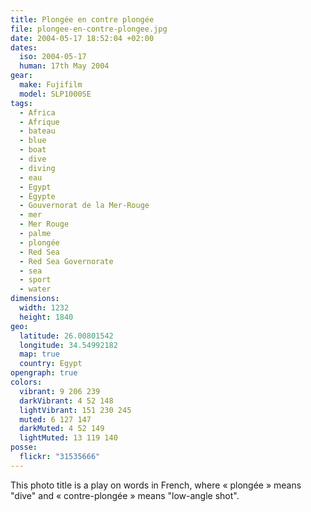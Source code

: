 ```yaml
---
title: Plongée en contre plongée
file: plongee-en-contre-plongee.jpg
date: 2004-05-17 18:52:04 +02:00
dates:
  iso: 2004-05-17
  human: 17th May 2004
gear:
  make: Fujifilm
  model: SLP1000SE
tags:
  - Africa
  - Afrique
  - bateau
  - blue
  - boat
  - dive
  - diving
  - eau
  - Egypt
  - Égypte
  - Gouvernorat de la Mer-Rouge
  - mer
  - Mer Rouge
  - palme
  - plongée
  - Red Sea
  - Red Sea Governorate
  - sea
  - sport
  - water
dimensions:
  width: 1232
  height: 1840
geo:
  latitude: 26.00801542
  longitude: 34.54992182
  map: true
  country: Egypt
opengraph: true
colors:
  vibrant: 9 206 239
  darkVibrant: 4 52 148
  lightVibrant: 151 230 245
  muted: 6 127 147
  darkMuted: 4 52 149
  lightMuted: 13 119 140
posse:
  flickr: "31535666"
---
```


This photo title is a play on words in French, where « plongée » means "dive" and « contre-plongée » means "low-angle shot".
